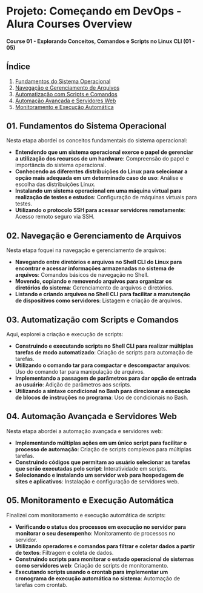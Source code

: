 # Projeto: Começando em DevOps - Alura Courses Overview

#### Course 01 - Explorando Conceitos, Comandos e Scripts no Linux CLI (01 - 05)

## Índice

1. [Fundamentos do Sistema Operacional](#01-fundamentos-do-sistema-operacional)
2. [Navegação e Gerenciamento de Arquivos](#02-navegação-e-gerenciamento-de-arquivos)
3. [Automatização com Scripts e Comandos](#03-automatização-com-scripts-e-comandos)
4. [Automação Avançada e Servidores Web](#04-automação-avançada-e-servidores-web)
5. [Monitoramento e Execução Automática](#05-monitoramento-e-execução-automática)

## 01. Fundamentos do Sistema Operacional

Nesta etapa abordei os conceitos fundamentais do sistema operacional:

- **Entendendo que um sistema operacional exerce o papel de gerenciar a utilização dos recursos de um hardware**: Compreensão do papel e importância do sistema operacional.
- **Conhecendo as diferentes distribuições do Linux para selecionar a opção mais adequada em um determinado caso de uso**: Análise e escolha das distribuições Linux.
- **Instalando um sistema operacional em uma máquina virtual para realização de testes e estudos**: Configuração de máquinas virtuais para testes.
- **Utilizando o protocolo SSH para acessar servidores remotamente**: Acesso remoto seguro via SSH.

## 02. Navegação e Gerenciamento de Arquivos

Nesta etapa foquei na navegação e gerenciamento de arquivos:

- **Navegando entre diretórios e arquivos no Shell CLI do Linux para encontrar e acessar informações armazenadas no sistema de arquivos**: Comandos básicos de navegação no Shell.
- **Movendo, copiando e removendo arquivos para organizar os diretórios do sistema**: Gerenciamento de arquivos e diretórios.
- **Listando e criando arquivos no Shell CLI para facilitar a manutenção de dispositivos como servidores**: Listagem e criação de arquivos.

## 03. Automatização com Scripts e Comandos

Aqui, explorei a criação e execução de scripts:

- **Construindo e executando scripts no Shell CLI para realizar múltiplas tarefas de modo automatizado**: Criação de scripts para automação de tarefas.
- **Utilizando o comando tar para compactar e descompactar arquivos**: Uso do comando tar para manipulação de arquivos.
- **Implementando a passagem de parâmetros para dar opção de entrada ao usuário**: Adição de parâmetros aos scripts.
- **Utilizando a sintaxe condicional no Bash para direcionar a execução de blocos de instruções no programa**: Uso de condicionais no Bash.

## 04. Automação Avançada e Servidores Web

Nesta etapa abordei a automação avançada e servidores web:

- **Implementando múltiplas ações em um único script para facilitar o processo de automação**: Criação de scripts complexos para múltiplas tarefas.
- **Construindo códigos que permitam ao usuário selecionar as tarefas que serão executadas pelo script**: Interatividade em scripts.
- **Selecionando e instalando um servidor web para hospedagem de sites e aplicativos**: Instalação e configuração de servidores web.

## 05. Monitoramento e Execução Automática

Finalizei com monitoramento e execução automática de scripts:

- **Verificando o status dos processos em execução no servidor para monitorar o seu desempenho**: Monitoramento de processos no servidor.
- **Utilizando operadores e comandos para filtrar e coletar dados a partir de textos**: Filtragem e coleta de dados.
- **Construindo scripts para monitorar o estado operacional de sistemas como servidores web**: Criação de scripts de monitoramento.
- **Executando scripts usando o crontab para implementar um cronograma de execução automática no sistema**: Automação de tarefas com crontab.

